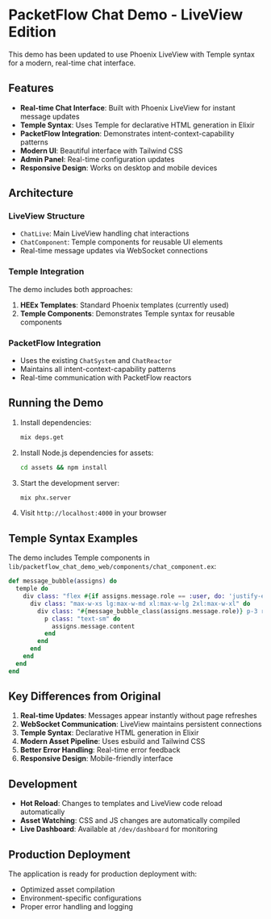 # PacketFlow Chat Demo - LiveView Edition

This demo has been updated to use Phoenix LiveView with Temple syntax for a modern, real-time chat interface.

## Features

- **Real-time Chat Interface**: Built with Phoenix LiveView for instant message updates
- **Temple Syntax**: Uses Temple for declarative HTML generation in Elixir
- **PacketFlow Integration**: Demonstrates intent-context-capability patterns
- **Modern UI**: Beautiful interface with Tailwind CSS
- **Admin Panel**: Real-time configuration updates
- **Responsive Design**: Works on desktop and mobile devices

## Architecture

### LiveView Structure
- `ChatLive`: Main LiveView handling chat interactions
- `ChatComponent`: Temple components for reusable UI elements
- Real-time message updates via WebSocket connections

### Temple Integration
The demo includes both approaches:
1. **HEEx Templates**: Standard Phoenix templates (currently used)
2. **Temple Components**: Demonstrates Temple syntax for reusable components

### PacketFlow Integration
- Uses the existing `ChatSystem` and `ChatReactor`
- Maintains all intent-context-capability patterns
- Real-time communication with PacketFlow reactors

## Running the Demo

1. Install dependencies:
   ```bash
   mix deps.get
   ```

2. Install Node.js dependencies for assets:
   ```bash
   cd assets && npm install
   ```

3. Start the development server:
   ```bash
   mix phx.server
   ```

4. Visit `http://localhost:4000` in your browser

## Temple Syntax Examples

The demo includes Temple components in `lib/packetflow_chat_demo_web/components/chat_component.ex`:

```elixir
def message_bubble(assigns) do
  temple do
    div class: "flex #{if assigns.message.role == :user, do: 'justify-end', else: 'justify-start'}" do
      div class: "max-w-xs lg:max-w-md xl:max-w-lg 2xl:max-w-xl" do
        div class: "#{message_bubble_class(assigns.message.role)} p-3 rounded-lg" do
          p class: "text-sm" do
            assigns.message.content
          end
        end
      end
    end
  end
end
```

## Key Differences from Original

1. **Real-time Updates**: Messages appear instantly without page refreshes
2. **WebSocket Communication**: LiveView maintains persistent connections
3. **Temple Syntax**: Declarative HTML generation in Elixir
4. **Modern Asset Pipeline**: Uses esbuild and Tailwind CSS
5. **Better Error Handling**: Real-time error feedback
6. **Responsive Design**: Mobile-friendly interface

## Development

- **Hot Reload**: Changes to templates and LiveView code reload automatically
- **Asset Watching**: CSS and JS changes are automatically compiled
- **Live Dashboard**: Available at `/dev/dashboard` for monitoring

## Production Deployment

The application is ready for production deployment with:
- Optimized asset compilation
- Environment-specific configurations
- Proper error handling and logging
